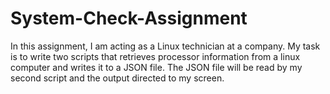 # System-Check-Assignment
In this assignment, I am acting as a Linux technician at a company. My task is to write two scripts that retrieves processor information from a linux computer and writes it to a JSON file. The JSON file will be read by my second script and the output directed to my screen. 

